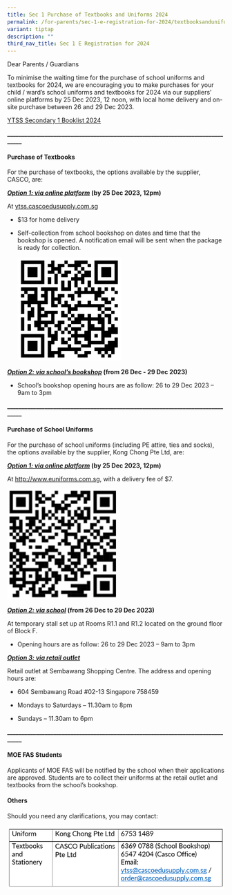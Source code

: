 ```yaml
---
title: Sec 1 Purchase of Textbooks and Uniforms 2024
permalink: /for-parents/sec-1-e-registration-for-2024/textbooksanduniforms/
variant: tiptap
description: ""
third_nav_title: Sec 1 E Registration for 2024
---
```

<p>Dear Parents / Guardians</p><p>To minimise the waiting time for the purchase of school uniforms and textbooks for 2024, we are encouraging you to make purchases for your child / ward’s school uniforms and textbooks for 2024 via our suppliers’ online platforms by 25 Dec 2023, 12 noon, with local home delivery and on-site purchase between 26 and 29 Dec 2023.</p><p><a href="/files/YTSS_Sec_1_Booklist_2024.pdf" rel="noopener noreferrer nofollow" target="_blank">YTSS Secondary 1 Booklist 2024</a></p><p><strong>________________________________________________________________________________</strong></p><h4><strong>Purchase of Textbooks</strong></h4><p>For the purchase of textbooks, the options available by the supplier, CASCO, are:</p><p><strong><em><u>Option 1: via online platform</u></em> (by 25 Dec 2023, 12pm)</strong></p><p>At <a href="http://ytss.cascoedusupply.com.sg" rel="noopener noreferrer nofollow" target="_blank">ytss.cascoedusupply.com.sg</a></p><ul data-tight="true" class="tight"><li><p>$13 for home delivery</p></li><li><p>Self-collection from school bookshop on dates and time that the bookshop is opened. A notification email will be sent when the package is ready for collection.</p><p></p><div class="isomer-image-wrapper"><img style="width: 50%;" height="auto" width="100%" alt="" src="/images/purchase_textbooks_option_1.png"></div></li></ul><p><strong><em><u>Option 2: via school’s bookshop</u></em> (from 26 Dec - 29 Dec 2023)</strong></p><ul data-tight="true" class="tight"><li><p>School’s bookshop opening hours are as follow: 26 to 29 Dec 2023 – 9am to 3pm</p></li></ul><p><strong>________________________________________________________________________________</strong></p><h4><strong>Purchase of School Uniforms</strong></h4><p>For the purchase of school uniforms (including PE attire, ties and socks), the options available by the supplier, Kong Chong Pte Ltd, are:</p><p><strong><em><u>Option 1: via online platform</u></em> (by 25 Dec 2023, 12pm)</strong></p><p>At <a href="http://www.euniforms.com.sg" rel="noopener noreferrer nofollow" target="_blank">http://www.euniforms.com.sg</a>, with a delivery fee of $7.</p><div class="isomer-image-wrapper"><img style="width: 50%;" height="auto" width="100%" alt="" src="/images/purchase_uniform_option_1.png"></div><p><strong><em><u>Option 2: via school</u></em> (from 26 Dec to 29 Dec 2023)</strong></p><p>At temporary stall set up at Rooms R1.1 and R1.2 located on the ground floor of Block F.</p><ul data-tight="true" class="tight"><li><p>Opening hours are as follow: 26 to 29 Dec 2023 – 9am to 3pm</p></li></ul><p><strong><em><u>Option 3: via retail outlet</u></em></strong></p><p>Retail outlet at Sembawang Shopping Centre. The address and opening hours are:</p><ul data-tight="true" class="tight"><li><p>604 Sembawang Road #02-13 Singapore 758459</p></li><li><p>Mondays to Saturdays – 11.30am to 8pm</p></li><li><p>Sundays – 11.30am to 6pm</p></li></ul><p><strong>________________________________________________________________________________</strong></p><h4>MOE FAS Students</h4><p>Applicants of MOE FAS will be notified by the school when their applications are approved. Students are to collect their uniforms at the retail outlet and textbooks from the school’s bookshop.</p><h4>Others</h4><p>Should you need any clarifications, you may contact:</p><div class="isomer-image-wrapper"><img style="width: 100%" height="auto" width="100%" alt="" src="/images/textbook_uniform_contact.png"></div><p></p>